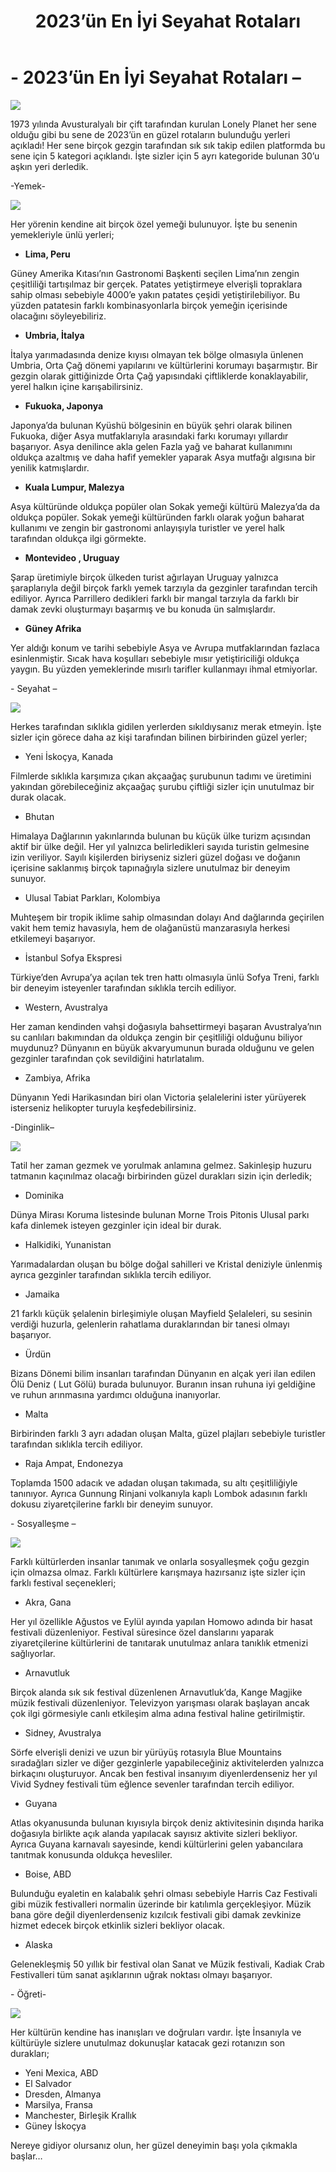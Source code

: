 ﻿---
title: 2023’ün En İyi Seyahat Rotaları
description: 1973 yılında Avusturalyalı bir çift tarafından kurulan Lonely Planet her sene olduğu gibi bu sene de 2023’ün en güzel rotaların bulunduğu yerleri açıkladı! Her sene birçok gezgin tarafından sık sık takip edilen platformda bu sene için 5 kategori açıklandı. İşte sizler için 5 ayrı kategoride bulunan 30’u aşkın yeri derledik.
slug: first-post
img: Aspose.Words.28564282-5aee-4bc3-9b35-d776f03c4d23.001.jpeg
---

# - 2023’ün En İyi Seyahat Rotaları –

![](./Aspose.Words.28564282-5aee-4bc3-9b35-d776f03c4d23.001.jpeg)

1973 yılında Avusturalyalı bir çift tarafından kurulan Lonely Planet her sene olduğu gibi bu sene de 2023’ün en güzel rotaların bulunduğu yerleri açıkladı! Her sene birçok gezgin tarafından sık sık takip edilen platformda bu sene için 5 kategori açıklandı. İşte sizler için 5 ayrı kategoride bulunan 30’u aşkın yeri derledik.

-Yemek-

![](Aspose.Words.28564282-5aee-4bc3-9b35-d776f03c4d23.002.jpeg)

Her yörenin kendine ait birçok özel yemeği bulunuyor. İşte bu senenin yemekleriyle ünlü yerleri;

- **Lima, Peru**

Güney Amerika Kıtası’nın Gastronomi Başkenti seçilen Lima’nın zengin çeşitliliği tartışılmaz bir gerçek. Patates yetiştirmeye elverişli topraklara sahip olması sebebiyle 4000’e yakın patates çeşidi yetiştirilebiliyor. Bu yüzden patatesin farklı kombinasyonlarla birçok yemeğin içerisinde olacağını söyleyebiliriz.

- **Umbria, İtalya**

İtalya yarımadasında denize kıyısı olmayan tek bölge olmasıyla ünlenen Umbria, Orta Çağ dönemi yapılarını ve kültürlerini korumayı başarmıştır. Bir gezgin olarak gittiğinizde Orta Çağ yapısındaki çiftliklerde konaklayabilir, yerel halkın içine karışabilirsiniz.

- **Fukuoka, Japonya**

Japonya’da bulunan Kyüshü bölgesinin en büyük şehri olarak bilinen Fukuoka, diğer Asya mutfaklarıyla arasındaki farkı korumayı yıllardır başarıyor. Asya denilince akla gelen Fazla yağ ve baharat kullanımını oldukça azaltmış ve daha hafif yemekler yaparak Asya mutfağı algısına bir yenilik katmışlardır.

- **Kuala Lumpur, Malezya**

Asya kültüründe oldukça popüler olan Sokak yemeği kültürü Malezya’da da oldukça popüler. Sokak yemeği kültüründen farklı olarak yoğun baharat kullanımı ve zengin bir gastronomi anlayışıyla turistler ve yerel halk tarafından oldukça ilgi görmekte.

- **Montevideo , Uruguay**

Şarap üretimiyle birçok ülkeden turist ağırlayan Uruguay yalnızca şaraplarıyla değil birçok farklı yemek tarzıyla da gezginler tarafından tercih ediliyor. Ayrıca Parrillero dedikleri farklı bir mangal tarzıyla da farklı bir damak zevki oluşturmayı başarmış ve bu konuda ün salmışlardır.

- **Güney Afrika**

Yer aldığı konum ve tarihi sebebiyle Asya ve Avrupa mutfaklarından fazlaca esinlenmiştir. Sıcak hava koşulları sebebiyle mısır yetiştiriciliği oldukça yaygın. Bu yüzden yemeklerinde mısırlı tarifler kullanmayı ihmal etmiyorlar.

\- Seyahat –

![](Aspose.Words.28564282-5aee-4bc3-9b35-d776f03c4d23.003.jpeg)

Herkes tarafından sıklıkla gidilen yerlerden sıkıldıysanız merak etmeyin. İşte sizler için görece daha az kişi tarafından bilinen birbirinden güzel yerler;

- Yeni İskoçya, Kanada

Filmlerde sıklıkla karşımıza çıkan akçaağaç şurubunun tadımı ve üretimini yakından görebileceğiniz akçaağaç şurubu çiftliği sizler için unutulmaz bir durak olacak.

- Bhutan

Himalaya Dağlarının yakınlarında bulunan bu küçük ülke turizm açısından aktif bir ülke değil. Her yıl yalnızca belirledikleri sayıda turistin gelmesine izin veriliyor. Sayılı kişilerden biriyseniz sizleri güzel doğası ve doğanın içerisine saklanmış birçok tapınağıyla sizlere unutulmaz bir deneyim sunuyor.

- Ulusal Tabiat Parkları, Kolombiya

Muhteşem bir tropik iklime sahip olmasından dolayı And dağlarında geçirilen vakit hem temiz havasıyla, hem de olağanüstü manzarasıyla herkesi etkilemeyi başarıyor.

- İstanbul Sofya Ekspresi

Türkiye’den Avrupa’ya açılan tek tren hattı olmasıyla ünlü Sofya Treni, farklı bir deneyim isteyenler tarafından sıklıkla tercih ediliyor.

- Western, Avustralya

Her zaman kendinden vahşi doğasıyla bahsettirmeyi başaran Avustralya’nın su canlıları bakımından da oldukça zengin bir çeşitliliği olduğunu biliyor muydunuz? Dünyanın en büyük akvaryumunun burada olduğunu ve gelen gezginler tarafından çok sevildiğini hatırlatalım.

- Zambiya, Afrika

Dünyanın Yedi Harikasından biri olan Victoria şelalelerini ister yürüyerek isterseniz helikopter turuyla keşfedebilirsiniz.

-Dinginlik–

![](Aspose.Words.28564282-5aee-4bc3-9b35-d776f03c4d23.004.jpeg)

Tatil her zaman gezmek ve yorulmak anlamına gelmez. Sakinleşip huzuru tatmanın kaçınılmaz olacağı birbirinden güzel durakları sizin için derledik;

- Dominika

Dünya Mirası Koruma listesinde bulunan Morne Trois Pitonis Ulusal parkı kafa dinlemek isteyen gezginler için ideal bir durak.

- Halkidiki, Yunanistan

Yarımadalardan oluşan bu bölge doğal sahilleri ve Kristal deniziyle ünlenmiş ayrıca gezginler tarafından sıklıkla tercih ediliyor.

- Jamaika

21 farklı küçük şelalenin birleşimiyle oluşan Mayfield Şelaleleri, su sesinin verdiği huzurla, gelenlerin rahatlama duraklarından bir tanesi olmayı başarıyor.

- Ürdün

Bizans Dönemi bilim insanları tarafından Dünyanın en alçak yeri ilan edilen Ölü Deniz ( Lut Gölü) burada bulunuyor. Buranın insan ruhuna iyi geldiğine ve ruhun arınmasına yardımcı olduğuna inanıyorlar.

- Malta

Birbirinden farklı 3 ayrı adadan oluşan Malta, güzel plajları sebebiyle turistler tarafından sıklıkla tercih ediliyor.

- Raja Ampat, Endonezya

Toplamda 1500 adacık ve adadan oluşan takımada, su altı çeşitliliğiyle tanınıyor. Ayrıca Gunnung Rinjani volkanıyla kaplı Lombok adasının farklı dokusu ziyaretçilerine farklı bir deneyim sunuyor.

\- Sosyalleşme –

![](Aspose.Words.28564282-5aee-4bc3-9b35-d776f03c4d23.005.jpeg)

Farklı kültürlerden insanlar tanımak ve onlarla sosyalleşmek çoğu gezgin için olmazsa olmaz. Farklı kültürlere karışmaya hazırsanız işte sizler için farklı festival seçenekleri;

- Akra, Gana

Her yıl özellikle Ağustos ve Eylül ayında yapılan Homowo adında bir hasat festivali düzenleniyor. Festival süresince özel danslarını yaparak ziyaretçilerine kültürlerini de tanıtarak unutulmaz anlara tanıklık etmenizi sağlıyorlar.

- Arnavutluk

Birçok alanda sık sık festival düzenlenen Arnavutluk’da, Kange Magjike müzik festivali düzenleniyor. Televizyon yarışması olarak başlayan ancak çok ilgi görmesiyle canlı etkileşim alma adına festival haline getirilmiştir.

- Sidney, Avustralya

Sörfe elverişli denizi ve uzun bir yürüyüş rotasıyla Blue Mountains sıradağları sizler ve diğer gezginlerle yapabileceğiniz aktivitelerden yalnızca birkaçını oluşturuyor. Ancak ben festival insanıyım diyenlerdenseniz her yıl Vivid Sydney festivali tüm eğlence sevenler tarafından tercih ediliyor.

- Guyana

Atlas okyanusunda bulunan kıyısıyla birçok deniz aktivitesinin dışında harika doğasıyla birlikte açık alanda yapılacak sayısız aktivite sizleri bekliyor. Ayrıca Guyana karnavalı sayesinde, kendi kültürlerini gelen yabancılara tanıtmak konusunda oldukça hevesliler.

- Boise, ABD

Bulunduğu eyaletin en kalabalık şehri olması sebebiyle Harris Caz Festivali gibi müzik festivalleri normalin üzerinde bir katılımla gerçekleşiyor. Müzik bana göre değil diyenlerdenseniz kızılcık festivali gibi damak zevkinize hizmet edecek birçok etkinlik sizleri bekliyor olacak.

- Alaska

Gelenekleşmiş 50 yıllık bir festival olan Sanat ve Müzik festivali, Kadiak Crab Festivalleri tüm sanat aşıklarının uğrak noktası olmayı başarıyor.

\- Öğreti-

![](Aspose.Words.28564282-5aee-4bc3-9b35-d776f03c4d23.006.jpeg)

Her kültürün kendine has inanışları ve doğruları vardır. İşte İnsanıyla ve kültürüyle sizlere unutulmaz dokunuşlar katacak gezi rotanızın son durakları;

- Yeni Mexica, ABD
- El Salvador
- Dresden, Almanya
- Marsilya, Fransa
- Manchester, Birleşik Krallık
- Güney İskoçya

Nereye gidiyor olursanız olun, her güzel deneyimin başı yola çıkmakla başlar…
